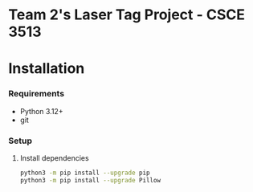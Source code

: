 # Team 2's Laser Tag Project - CSCE 3513

# Installation

### Requirements
- Python 3.12+
- git

### Setup
1. Install dependencies
    ```bash
    python3 -m pip install --upgrade pip
    python3 -m pip install --upgrade Pillow
   ```
